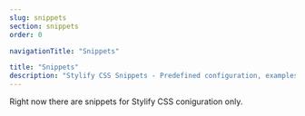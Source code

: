 ```yaml
---
slug: snippets
section: snippets
order: 0

navigationTitle: "Snippets"

title: "Snippets"
description: "Stylify CSS Snippets - Predefined configuration, examples and a lot more to simplifie web development."
---
```


Right now there are snippets for <nuxt-link to="/snippets/stylify">Stylify CSS coniguration</nuxt-link> only.
